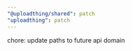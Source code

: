 ```yaml
---
"@uploadthing/shared": patch
"uploadthing": patch
---
```


chore: update paths to future api domain
